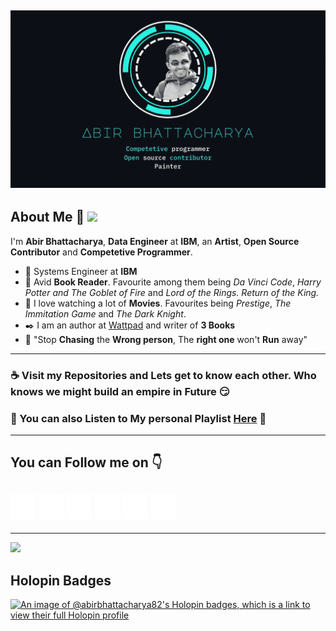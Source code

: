 ![](Github.gif)
-----------------------------------------------------------------------------------------
## About Me :love_you_gesture: ![](https://komarev.com/ghpvc/?username=abirbhattacharya82&color=green)
I'm __Abir Bhattacharya__, __Data Engineer__ at __IBM__,  an __Artist__, __Open Source Contributor__ and __Competetive Programmer__.

- :office: Systems Engineer at __IBM__
- :book: Avid __Book Reader__. Favourite among them being _Da Vinci Code_, _Harry Potter and The Goblet of Fire_ and _Lord of the Rings. Return of the King._ 
- :movie_camera: I love watching a lot of __Movies__. Favourites being _Prestige_, _The Immitation Game_ and _The Dark Knight_.
- :black_nib: I am an author at [Wattpad](https://www.wattpad.com/user/Abirbhattacharya82) and writer of __3 Books__
- :speech_balloon: "Stop __Chasing__ the __Wrong person__, The __right one__ won't __Run__ away"
---------------------------------------------------------------------------------------------------------------------------------------------------------------------------
### :coffee: Visit my Repositories and Lets get to know each other. Who knows we might build an empire in Future :smirk:
### :musical_score: You can also Listen to My personal Playlist [Here](https://abirbhattacharya82.github.io/Mixtape/) :musical_score:
--------------------------------------------------------------------------------------------------------------------------------------------------------------------------
## You can Follow me on :point_down:
[![Foo](Icons/1.png)](https://abirbhattacharya82.github.io/)
[![Foo](Icons/2.png)](https://www.facebook.com/abirbhattacharya82)
[![Foo](Icons/3.png)](https://www.instagram.com/iamabir82/)
[![Foo](Icons/4.png)](https://twitter.com/IamAbir82)
[![Foo](Icons/5.png)](https://www.youtube.com/channel/UCo1O4B97cpWz_2psA9EOJUA)
[![Foo](Icons/6.png)](https://www.linkedin.com/in/abir-bhattacharya-6982551a9/)
-------------------------------------------------------------------------------------------------------------------------------------------------------------------------
-------------------------------------------------------------------------------------------------------------------------------------------------------------------------
![](https://open.spotify.com/playlist/5ZHgD7XAjGgrXzywqhWK0Z?si=5861e2ef72f04968)

## Holopin Badges
[![An image of @abirbhattacharya82's Holopin badges, which is a link to view their full Holopin profile](https://holopin.me/abirbhattacharya82)](https://holopin.io/@abirbhattacharya82)
